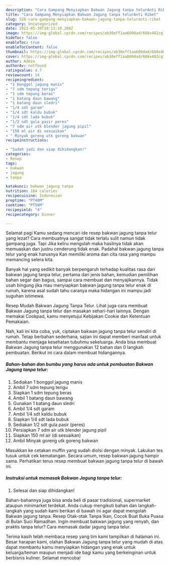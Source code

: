 ```yaml
---
description: "Cara Gampang Menyiapkan Bakwan Jagung tanpa telurAnti Ribet"
title: "Cara Gampang Menyiapkan Bakwan Jagung tanpa telurAnti Ribet"
slug: 520-cara-gampang-menyiapkan-bakwan-jagung-tanpa-teluranti-ribet
category: Uncategorized
date: 2022-05-30T10:13:10.208Z
image: https://img-global.cpcdn.com/recipes/ab30eff1aa609dad/680x482cq70/bakwan-jagung-tanpa-telur-foto-resep-utama.jpg
hideToc: false
enableToc: true
enableTocContent: false
thumbnail: https://img-global.cpcdn.com/recipes/ab30eff1aa609dad/680x482cq70/bakwan-jagung-tanpa-telur-foto-resep-utama.jpg
cover: https://img-global.cpcdn.com/recipes/ab30eff1aa609dad/680x482cq70/bakwan-jagung-tanpa-telur-foto-resep-utama.jpg
author: Admin
authorAv: notfound
ratingvalue: 4.7
reviewcount: 14
recipeingredient:
- "1 bonggol jagung manis"
- "7 sdm tepung terigu"
- "1 sdm tepung beras"
- "1 batang daun bawang"
- "1 batang daun sledri"
- "1/4 sdt garam"
- "1/4 sdt kaldu bubuk"
- "1/4 sdt lada bubuk"
- "1/2 sdt gula pasir peres"
- "7 sdm air utk blender jagung pipil"
- "150 ml air di sesuaikan"
- " Minyak goreng utk goreng bakwan"
recipeinstructions:

- "Sudah jadi dan siap dihidangkan!"
categories:
- Resep
tags:
- bakwan
- jagung
- tanpa

katakunci: bakwan jagung tanpa 
nutrition: 164 calories
recipecuisine: Indonesian
preptime: "PT40M"
cooktime: "PT56M"
recipeyield: "4"
recipecategory: Dinner

---
```



Selamat pagi Kamu sedang mencari ide resep bakwan jagung tanpa telur yang lezat? Cara membuatnya sangat tidak terlalu sulit namun tidak gampang juga. Tapi Jika keliru mengolah maka hasilnya tidak akan memuaskan dan justru cenderung tidak enak. Padahal bakwan jagung tanpa telur yang enak harusnya Kan memiliki aroma dan cita rasa yang mampu memancing selera kita.


Banyak hal yang sedikit banyak berpengaruh terhadap kualitas rasa dari bakwan jagung tanpa telur, pertama dari jenis bahan, kemudian pemilihan bahan segar dan bagus, sampai cara membuat dan menyajikannya. Tidak usah bingung jika mau menyiapkan bakwan jagung tanpa telur enak di rumah, karena asal sudah tahu caranya maka hidangan ini mampu jadi suguhan istimewa.

Resep Mudah Bakwan Jagung Tanpa Telur. Lihat juga cara membuat Bakwan Jagung tanpa telur dan masakan sehari-hari lainnya. Dengan memakai Cookpad, kamu menyetujui Kebijakan Cookie dan Ketentuan Pemakaian.


Nah, kali ini kita coba, yuk, ciptakan bakwan jagung tanpa telur sendiri di rumah. Tetap berbahan sederhana, sajian ini dapat memberi manfaat untuk membantu menjaga kesehatan tubuhmu sekeluarga. Anda bisa membuat Bakwan Jagung tanpa telur menggunakan 12 bahan dan 0 langkah pembuatan. Berikut ini cara dalam membuat hidangannya.

<!--inarticleads1-->

##### Bahan-bahan dan bumbu yang harus ada untuk pembuatan Bakwan Jagung tanpa telur:

1. Sediakan 1 bonggol jagung manis
1. Ambil 7 sdm tepung terigu
1. Siapkan 1 sdm tepung beras
1. Ambil 1 batang daun bawang
1. Gunakan 1 batang daun sledri
1. Ambil 1/4 sdt garam
1. Ambil 1/4 sdt kaldu bubuk
1. Siapkan 1/4 sdt lada bubuk
1. Sediakan 1/2 sdt gula pasir (peres)
1. Persiapkan 7 sdm air utk blender jagung pipil
1. Siapkan 150 ml air (di sesuaikan)
1. Ambil  Minyak goreng utk goreng bakwan


Masukkan ke cetakan muffin yang sudah diolsi dengan minyak. Lakukan tes tusuk untuk cek kematangan. Secara umum, resep bakwan jagung hampir sama. Perhatikan terus resep membuat bakwan jagung tanpa telur di bawah ini. 

<!--inarticleads2-->

##### Instruksi untuk memasak Bakwan Jagung tanpa telur:


1. Selesai dan siap dihidangkan!

Bahan-bahannya juga bisa anda beli di pasar tradisional, supermarket ataupun minimarket terdekat. Anda cukup mengikuti bahan dan langkah-langkah yang sudah kami berikan di bawah ini agar dapat mengolah Bakwan jagung tanpa. Resep Otak-otak Tanpa Ikan, Cocok Buat Buka Puasa di Bulan Suci Ramadhan. Ingin membuat bakwan jagung yang renyah, dan praktis tanpa telur? Cara memasak dadar jagung tanpa telur. 

Terima kasih telah membaca resep yang tim kami tampilkan di halaman ini. Besar harapan kami, olahan Bakwan Jagung tanpa telur yang mudah di atas dapat membantu kamu menyiapkan hidangan yang enak untuk keluarga/teman maupun menjadi ide bagi kamu yang berkeinginan untuk berbisnis kuliner. Selamat mencoba!
